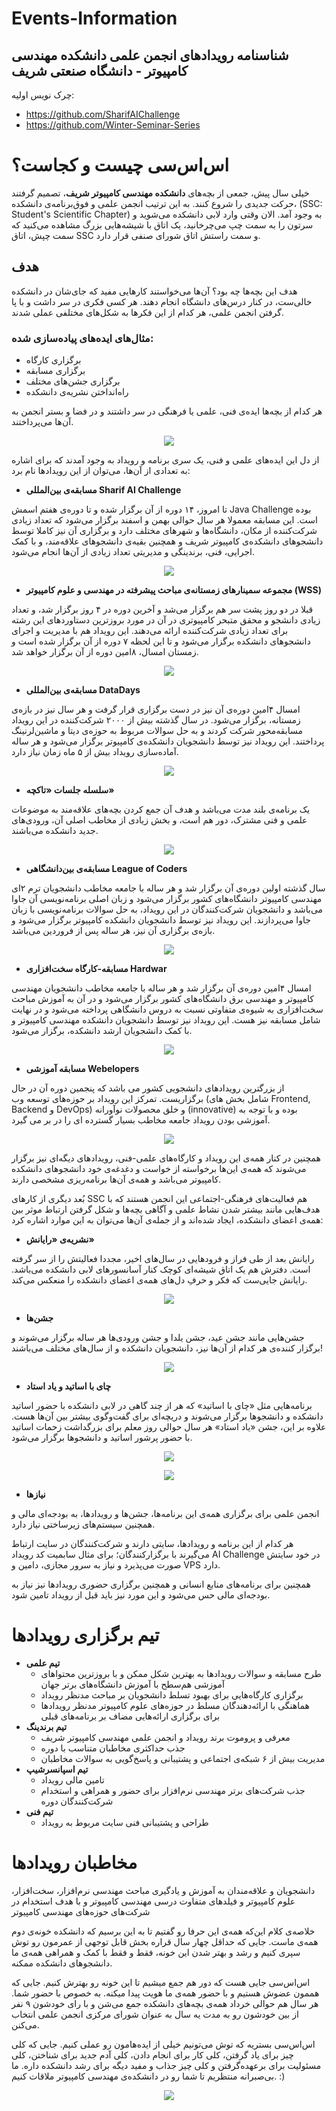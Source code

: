 # Events-Information
## شناسنامه رویدادهای انجمن علمی دانشکده مهندسی کامپیوتر - دانشگاه صنعتی شریف

چرک نویس اولیه:
- https://github.com/SharifAIChallenge
- https://github.com/Winter-Seminar-Series

# اس‌اس‌سی چیست و کجاست؟

خیلی سال پیش، جمعی از بچه‌های **دانشکده مهندسی کامپیوتر شریف**، تصمیم گرفتند حرکت جدیدی را شروع کنند. به این ترتیب انجمن علمی و فوق‌برنامه‌ی دانشکده، (SSC: Student's Scientific Chapter) به وجود آمد. الان وقتی وارد لابی دانشکده می‌شوید و سرتون را به سمت چپ می‌چرخانید، یک اتاق با شیشه‌هایی بزرگ مشاهده می‌کنید که سمت چپش، اتاق SSC و سمت راستش اتاق شورای صنفی قرار دارد.

## هدف

هدف این بچه‌ها چه بود؟ آن‌ها می‌خواستند کارهایی مفید که جای‌شان در دانشکده خالی‌ست، در کنار درس‌های دانشگاه انجام دهند. هر کسی فکری در سر داشت و با پا گرفتن انجمن علمی، هر کدام از این فکرها به شکل‌های مختلفی عملی شدند.

### مثال‌های ایده‌های پیاده‌سازی شده:

- برگزاری کارگاه
- برگزاری مسابقه
- برگزاری جشن‌های مختلف
- راه‌انداختن نشریه‌ی دانشکده

هر کدام از بچه‌ها ایده‌ی فنی، علمی یا فرهنگی در سر داشتند و در فضا و بستر انجمن به آن‌ها می‌پرداختند.

<p align="center">
  <img src="Picture1.jpg" />
</p>

از دل این ایده‌های علمی و فنی، یک سری برنامه و رویداد به وجود آمدند که برای اشاره به تعدادی از آن‌ها، می‌توان از این رویدادها نام برد:

- **مسابقه‌ی بین‌المللی Sharif AI Challenge**

تا امروز، ۱۴ دوره از آن برگزار شده و تا دوره‌ی هفتم اسمش Java Challenge بوده است. این مسابقه معمولا هر سال حوالی بهمن و اسفند برگزار می‌شود که تعداد زیادی شرکت‌کننده از مکان، دانشگاه‌ها و شهرهای مختلف دارد و برگزاری آن نیز کاملا توسط دانشجوهای دانشکده‌ی کامپیوتر شریف و همچنین بقیه‌ی دانشجوهای علاقه‌مند، و با کمک اجرایی، فنی، برندینگی و مدیریتی تعداد زیادی از آن‌ها انجام می‌شود.

<p align="center">
  <img src="Picture2.png" />
</p>

- **مجموعه سمینارهای زمستانه‌ی مباحث پیشرفته در مهندسی و علوم کامپیوتر (WSS)**

قبلا در دو روز پشت‌ سر هم برگزار می‌شد و آخرین دوره در ۴ روز برگزار شد، و تعداد زیادی دانشجو و محقق متبحر کامپیوتری در آن در مورد بروزترین دستاوردهای این رشته برای تعداد زیادی شرکت‌کننده ارائه می‌دهند. این رویداد هم با مدیریت و اجرای دانشجوهای دانشکده برگزار می‌شود و تا این لحظه ۷ دوره از آن برگزار شده است و زمستان امسال، ۸امین دوره از آن برگزار خواهد شد.

<p align="center">
  <img src="Picture3.png" />
</p>

- **مسابقه‌ی بین‌المللی DataDays**

امسال ۴امین دوره‌ی آن نیز در دست برگزاری قرار گرفت و هر سال نیز در بازه‌ی زمستانه،‌ برگزار می‌شود. در سال گذشته بیش از ۲۰۰۰ شرکت‌کننده در این رویداد مسابقه‌محور شرکت کردند و به حل سوالات مربوط به حوزه‌ی دیتا و ماشین‌لرنینگ پرداختند. این رویداد نیز توسط دانشجویان دانشکده‌ی کامپیوتر برگزار می‌شود و هر ساله آماده‌سازی رویداد بیش از ۵ ماه زمان نیاز دارد.

<p align="center">
  <img src="Picture4.png" />
</p>

- **سلسله جلسات «تاکچه»**

یک برنامه‌ی بلند مدت می‌باشد و هدف آن جمع کردن بچه‌های علاقه‌مند به موضوعات علمی و فنی مشترک، دور هم است، و بخش زیادی از مخاطب اصلی آن، ورودی‌های جدید دانشکده می‌باشند.

<p align="center">
  <img src="Picture5.png" />
</p>

- **مسابقه‌ی بین‌دانشگاهی League of Coders**

سال گذشته اولین دوره‌ی آن برگزار شد و هر ساله با جامعه مخاطب دانشجویان ترم ۲ای مهندسی کامپیوتر دانشگاه‌های کشور برگزار می‌شود و زبان اصلی برنامه‌نویسی آن جاوا می‌باشد و دانشجویان شرکت‌کنندگان در این رویداد، به حل سوالات برنامه‌نویسی با زبان جاوا می‌پردازند. این رویداد نیز توسط دانشجویان دانشکده کامپیوتر برگزار می‌شود و بازه‌ی برگزاری آن نیز، هر ساله پس از فروردین می‌باشد.

<p align="center">
  <img src="Picture6.png" />
</p>

- **مسابقه‌-کارگاه سخت‌افزاری Hardwar**

امسال ۴امین دوره‌ی آن برگزار شد و هر ساله با جامعه مخاطب دانشجویان مهندسی کامپیوتر و مهندسی برق دانشگاه‌های کشور برگزار می‌شود و در آن به آموزش مباحث سخت‌افزاری به شیوه‌ی متفاوتی نسبت به دروس دانشگاهی پرداخته می‌شود و در نهایت شامل مسابقه نیز هست. این رویداد نیز توسط دانشجویان دانشکده مهندسی کامپیوتر و با کمک دانشجویان ارشد دانشکده، برگزار می‌شود.

<p align="center">
  <img src="Picture7.png" />
</p>

- **مسابقه آموزشی Webelopers**

از بزرگترین رویدادهای دانشجویی کشور می باشد که پنجمین دوره آن در حال برگزاریست. تمرکز این رویداد بر حوزه‌های توسعه وب (شامل بخش های Frontend, Backend و DevOps) و خلق محصولات نوآورانه (innovative) بوده و با توجه به آموزشی بودن رویداد جامعه مخاطب بسیار گسترده ای را در بر می گیرد.

<p align="center">
  <img src="Picture8.png" />
</p>

همچنین در کنار همه‌ی این رویداد و کارگاه‌های علمی-فنی، رویدادهای دیگه‌ای نیز برگزار می‌شوند که همه‌ی این‌ها برخواسته از خواست و دغدغه‌ی خود دانشجوهای دانشکده کامپیوتر می‌باشد و همه‌ی آن‌ها برنامه‌ریزی مشخصی دارند.

بُعد دیگری از کارهای SSC هم فعالیت‌های فرهنگی-اجتماعی این انجمن هستند که با هدف‌هایی مانند بیشتر شدن نشاط علمی و آگاهی بچه‌ها و شکل‌ گرفتن ارتباط موثر بین همه‌ی اعضای دانشکده، ایجاد شده‌اند و از جمله‌ی آن‌ها می‌توان به این موارد اشاره کرد:

- **نشریه‌ی «رایانش»**

رایانش بعد از طی فراز و فرودهایی در سال‌های اخیر، مجددا فعالیتش را از سر گرفته است. دفترش هم یک اتاق شیشه‌ای کوچک کنار آسانسورهای لابی دانشکده می‌باشد. رایانش جایی‌ست که فکر و حرفِ دل‌های همه‌ی اعضای دانشکده را منعکس می‌کند.

<p align="center">
  <img src="Picture9.png" />
</p>

- **جشن‌ها**

جشن‌هایی مانند جشن عید، جشن یلدا و جشن ورودی‌ها هر ساله برگزار می‌شوند و برگزار کننده‌ی هر کدام از آن‌ها نیز، دانشجویان دانشکده و از سال‌های مختلف می‌باشند!

<p align="center">
  <img src="Picture10.png" />
</p>

- **چای با اساتید و یاد استاد**

برنامه‌هایی مثل «چای با اساتید» که هر از چند گاهی در لابی دانشکده با حضور اساتید دانشکده و دانشجوها برگزار می‌شوند و دریچه‌ای برای گفت‌وگوی بیشتر بین آن‌ها هست. علاوه بر این، جشن «یاد استاد» هر سال حوالی روز معلم برای بزرگداشت زحمات اساتید با حضور پرشور اساتید و دانشجوها برگزار می‌شود.

<p align="center">
  <img src="Picture11.png" />
</p>

<p align="center">
  <img src="Picture12.png" />
</p>

- **نیازها**

انجمن علمی برای برگزاری همه‌ی این برنامه‌ها، جشن‌ها و رویدادها، به بودجه‌ای مالی و همچنین سیستم‌های زیرساختی نیاز دارد.

هر کدام از این برنامه و رویدادها، سایتی دارند و شرکت‌کنندگان در سایت ارتباط می‌گیرند با برگزارکنندگان؛ برای مثال سابمیت کد رویداد AI Challenge در خود سایتش صورت می‌پذیرد و نیاز به سرور مجازی، دامین و VPS دارد.

همچنین برای برنامه‌های منابع انسانی و همچنین برگزاری حضوری رویدادها نیز نیاز به بودجه‌ای مالی حس می‌شود و این مورد نیز باید قبل از رویداد تامین شود.

# تیم برگزاری رویدادها

- **تیم علمی**
  - طرح مسابقه و سوالات رویدادها به بهترین شکل ممکن و با بروزترین محتواهای آموزشی هم‌سطح با آموزش دانشگاه‌های برتر جهان
  - برگزاری کارگاه‌هایی برای بهبود تسلط دانشجویان بر مباحث مدنظر رویداد
  - هماهنگی با ارائه‌دهندگان مسلط در حوزه‌‌های علوم کامپیوتر مدنظر رویدادها برای برگزاری ارائه‌هایی مضاف بر برنامه‌های قبلی
- **تیم برندینگ**
  - معرفی و پروموت برند رویداد و انجمن علمی مهندسی کامپیوتر شریف
  - جذب حداکثری مخاطبان متناسب با دوره
  - مدیریت بیش از ۶ شبکه‌ی اجتماعی و پشتیبانی و پاسخ‌گویی به سوالات مخاطبان
- **تیم اسپانسرشیپ**
  - تامین مالی رویداد
  - جذب شرکت‌های برتر مهندسی نرم‌افزار برای حضور و همراهی و استخدام شرکت‌کنندگان دوره
- **تیم فنی**
  - طراحی و پشتیبانی فنی سایت مربوط به رویداد

# مخاطبان رویدادها

دانشجویان و علاقه‌مندان به آموزش و یادگیری مباحث مهندسی نرم‌افزار، سخت‌افزار، علوم کامپیوتر و فیلدهای متفاوت درسی مهندسی کامپیوتر و با هدف استخدام در شرکت‌های حوزه‌های مهندسی کامپیوتر

خلاصه‌ی کلام این‌که همه‌ی این حرفا رو گفتیم تا به این برسیم که دانشکده خونه‌ی دوم همه‌ی ماست. جایی که حداقل چهار سال قراره بخش قابل توجهی از عمرمون رو توش سپری کنیم و رشد و بهتر شدن این خونه، فقط و فقط با کمک و همراهی همه‌ی ما دانشجوهای دانشکده ممکنه. 

اس‌اس‌سی جایی هست که دور هم جمع میشیم تا این خونه رو بهترش کنیم. جایی که هممون عضوش هستیم و با حضور همه‌ی ما هویت پیدا میکنه. به خصوص با حضور شما. هر سال هم حوالی خرداد همه‌ی بچه‌های دانشکده جمع می‌شن و با رای خودشون ۹ نفر از بین خودشون رو به مدت یه سال به عنوان شورای مرکزی انجمن علمی انتخاب می‌کنن.

اس‌اس‌سی بستریه که توش می‌تونیم خیلی از ایده‌هامون رو عملی کنیم. جایی که کلی چیز برای یاد گرفتن، کلی کار برای انجام دادن، کلی آدم جدید برای شناختن، کلی مسئولیت برای برعهده‌گرفتن و کلی چیز جذاب و مفید دیگه برای رشد دانشکده داره. ما بی‌صبرانه منتظریم تا شما رو در دانشکده‌ی مهندسی کامپیوتر ملاقات کنیم. :)

<p align="center">
  <img src="Picture13.jpg" />
</p>